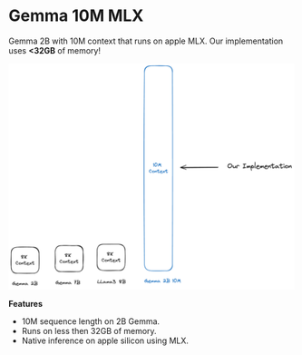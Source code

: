 # Gemma 10M MLX

Gemma 2B with 10M context that runs on apple MLX. Our implementation uses **<32GB** of memory!

![Graphic of our implementation context](./images/graphic.png)

**Features**

- 10M sequence length on 2B Gemma.
- Runs on less then 32GB of memory.
- Native inference on apple silicon using MLX.

